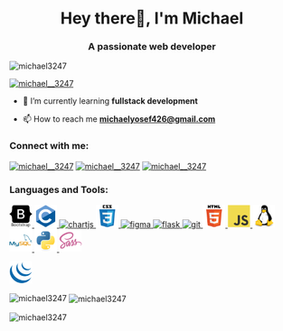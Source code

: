 <h1 align="center" >Hey there👋, I'm Michael</h1>
<h3 align="center">A passionate web developer</h3>

<p align="left"> <img src="https://komarev.com/ghpvc/?username=michael3247&label=Profile%20views&color=0e75b6&style=flat" alt="michael3247" /> </p>

<p align="left"> <a href="https://twitter.com/michael__3247" target="blank"><img src="https://img.shields.io/twitter/follow/michael__3247?logo=twitter&style=for-the-badge" alt="michael__3247" /></a> </p>

- 🌱 I’m currently learning **fullstack development**

- 📫 How to reach me **michaelyosef426@gmail.com**

<h3 align="left">Connect with me:</h3>
<p align="left">
<a href="https://twitter.com/michael__3247" target="blank"><img align="center" src="https://th.bing.com/th/id/R.3d74e8bfd4ef7985f7529bb9f7650eca?rik=RCvdo0dDvjxCWg&riu=http%3a%2f%2fwww.stickpng.com%2fassets%2fimages%2f580b57fcd9996e24bc43c53e.png&ehk=%2fkYf7%2bIY6TUkpUQzwclpivMLQ8ynEgcZYehDGOzbu0E%3d&risl=&pid=ImgRaw&r=0" alt="michael__3247" height="30" width="40" /></a>
<a href="https://www.linkedin.com/in/michael-yosef-2ba285291/" target="blank"><img align="center" src="https://th.bing.com/th/id/R.f0e5100333a586d3643ad6481ca77f97?rik=lk8b%2fn2oiChO%2fA&pid=ImgRaw&r=0" alt="michael__3247" height="30" width="40" /></a>
<a href="https://leetcode.com/michaelyosef426/" target="blank"><img align="center" src="https://cdn.iconscout.com/icon/free/png-512/leetcode-3628885-3030025.png" alt="michael__3247" height="30" width="40" /></a>
</p>

<h3 align="left">Languages and Tools:</h3>
<p align="left"> <a href="https://getbootstrap.com" target="_blank" rel="noreferrer"> <img src="https://raw.githubusercontent.com/devicons/devicon/master/icons/bootstrap/bootstrap-plain-wordmark.svg" alt="bootstrap" width="40" height="40"/> </a> <a href="https://www.cprogramming.com/" target="_blank" rel="noreferrer"> <img src="https://raw.githubusercontent.com/devicons/devicon/master/icons/c/c-original.svg" alt="c" width="40" height="40"/> </a> <a href="https://www.chartjs.org" target="_blank" rel="noreferrer"> <img src="https://www.chartjs.org/media/logo-title.svg" alt="chartjs" width="40" height="40"/> </a> <a href="https://www.w3schools.com/css/" target="_blank" rel="noreferrer"> <img src="https://raw.githubusercontent.com/devicons/devicon/master/icons/css3/css3-original-wordmark.svg" alt="css3" width="40" height="40"/> </a> <a href="https://www.figma.com/" target="_blank" rel="noreferrer"> <img src="https://www.vectorlogo.zone/logos/figma/figma-icon.svg" alt="figma" width="40" height="40"/> </a> <a href="https://flask.palletsprojects.com/" target="_blank" rel="noreferrer"> <img src="https://www.vectorlogo.zone/logos/pocoo_flask/pocoo_flask-icon.svg" alt="flask" width="40" height="40"/> </a> <a href="https://git-scm.com/" target="_blank" rel="noreferrer"> <img src="https://www.vectorlogo.zone/logos/git-scm/git-scm-icon.svg" alt="git" width="40" height="40"/> </a> <a href="https://www.w3.org/html/" target="_blank" rel="noreferrer"> <img src="https://raw.githubusercontent.com/devicons/devicon/master/icons/html5/html5-original-wordmark.svg" alt="html5" width="40" height="40"/> </a> <a href="https://developer.mozilla.org/en-US/docs/Web/JavaScript" target="_blank" rel="noreferrer"> <img src="https://raw.githubusercontent.com/devicons/devicon/master/icons/javascript/javascript-original.svg" alt="javascript" width="40" height="40"/> </a> <a href="https://www.linux.org/" target="_blank" rel="noreferrer"> <img src="https://raw.githubusercontent.com/devicons/devicon/master/icons/linux/linux-original.svg" alt="linux" width="40" height="40"/> </a> <a href="https://www.mysql.com/" target="_blank" rel="noreferrer"> <img src="https://raw.githubusercontent.com/devicons/devicon/master/icons/mysql/mysql-original-wordmark.svg" alt="mysql" width="40" height="40"/> </a> <a href="https://www.python.org" target="_blank" rel="noreferrer"> <img src="https://raw.githubusercontent.com/devicons/devicon/master/icons/python/python-original.svg" alt="python" width="40" height="40"/> </a> 
<a href="https://www.python.org" target="_blank" rel="noreferrer"> <img src="https://raw.githubusercontent.com/devicons/devicon/master/icons/sass/sass-original.svg" alt="sass" width="40" height="40"/> </a></p>
<a href="https://www.python.org" target="_blank" rel="noreferrer"> <img src="https://raw.githubusercontent.com/devicons/devicon/master/icons/jquery/jquery-original.svg" alt="jquery" width="40" height="40"/> </a></p>

<p><img align="left" src="https://github-readme-stats.vercel.app/api/top-langs?username=michael3247&show_icons=true&locale=en&layout=compact" alt="michael3247" /></p>

<p>&nbsp;<img align="center" src="https://github-readme-stats.vercel.app/api?username=michael3247&show_icons=true&locale=en" alt="michael3247" /></p>

<p><img align="center" src="https://github-readme-streak-stats.herokuapp.com/?user=michael3247&" alt="michael3247" /></p>
